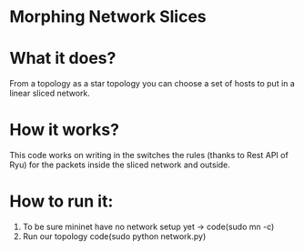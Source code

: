 # Morphing Network Slices
# What it does?
From a topology as a star topology you can choose a set of hosts to put in a linear sliced network.
# How it works?
This code works on writing in the switches the rules (thanks to Rest API of Ryu) for the packets inside the sliced network and outside.
# How to run it:
1. To be sure mininet have no network setup yet -> code(sudo mn -c)
2. Run our topology code(sudo python network.py)
